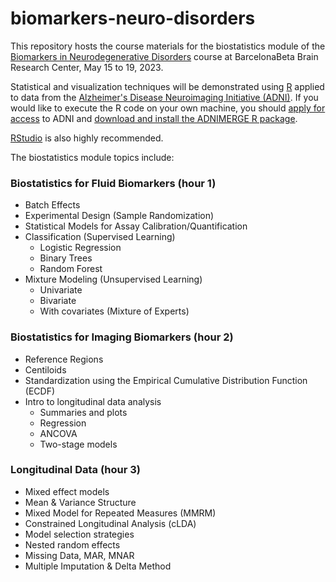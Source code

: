 # biomarkers-neuro-disorders

This repository hosts the course materials for the biostatistics module of the [Biomarkers in Neurodegenerative Disorders](https://www.barcelonabeta.org/en/community/events/6th-workshop-biomarkers-neurodegenerative-diseases) course at BarcelonaBeta Brain Research Center, May 15 to 19, 2023.

Statistical and visualization techniques will be demonstrated using [R](https://www.r-project.org/) applied to data from the [Alzheimer's Disease Neuroimaging Initiative (ADNI)](http://adni.loni.usc.edu/). If you would like to execute the R code on your own machine, you should [apply for access](http://adni.loni.usc.edu/data-samples/access-data/) to ADNI and [download and install the ADNIMERGE R package](https://adni.loni.usc.edu/wp-content/uploads/2012/08/instruction-ADNIMERGE-packages.pdf).

[RStudio](https://rstudio.com/products/rstudio/) is also highly recommended.

The biostatistics module topics include:

### Biostatistics for Fluid Biomarkers (hour 1)

- Batch Effects
- Experimental Design (Sample Randomization)
- Statistical Models for Assay Calibration/Quantification
- Classification (Supervised Learning)
  - Logistic Regression
  - Binary Trees
  - Random Forest
- Mixture Modeling (Unsupervised Learning)
  - Univariate
  - Bivariate
  - With covariates (Mixture of Experts)

### Biostatistics for Imaging Biomarkers (hour 2)

- Reference Regions
- Centiloids
- Standardization using the Empirical Cumulative Distribution Function (ECDF)
- Intro to longitudinal data analysis
  - Summaries and plots
  - Regression
  - ANCOVA
  - Two-stage models

### Longitudinal Data (hour 3)

- Mixed effect models
- Mean & Variance Structure
- Mixed Model for Repeated Measures (MMRM)
- Constrained Longitudinal Analysis (cLDA)
- Model selection strategies
- Nested random effects
- Missing Data, MAR, MNAR
- Multiple Imputation & Delta Method
